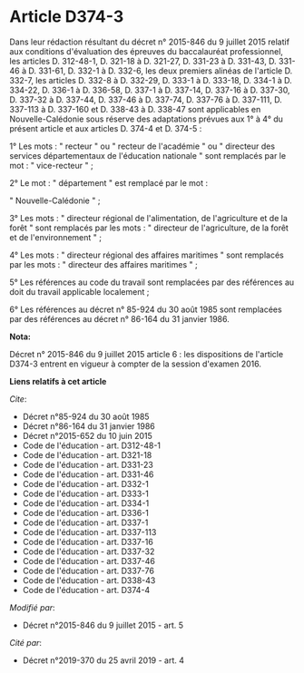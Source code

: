 # Article D374-3

Dans leur rédaction résultant du                         décret n° 2015-846 du 9 juillet 2015 relatif aux conditions
d'évaluation des épreuves du baccalauréat professionnel, les articles D. 312-48-1, D. 321-18 à D. 321-27, D. 331-23 à D.
331-43, D. 331-46 à D. 331-61, D. 332-1 à D. 332-6, les deux premiers alinéas de l'article D. 332-7, les articles D. 332-8 à
D. 332-29, D. 333-1 à D. 333-18, D. 334-1 à D. 334-22, D. 336-1 à D. 336-58, D. 337-1 à D. 337-14, D. 337-16 à D. 337-30, D.
337-32 à D. 337-44, D. 337-46 à D. 337-74, 
D. 337-76 à D. 337-111, D. 337-113 à D. 337-160 et D. 338-43 à D. 338-47 sont applicables en Nouvelle-Calédonie sous réserve
des adaptations prévues aux 1° à 4° du présent article et aux articles D. 374-4 et D. 374-5 : 

1° Les mots : " recteur " ou " recteur de l'académie " ou " directeur des services départementaux de l'éducation nationale "
sont remplacés par le mot : " vice-recteur " ; 

2° Le mot : " département " est remplacé par le mot : 

" Nouvelle-Calédonie " ; 

3° Les mots : " directeur régional de l'alimentation, de l'agriculture et de la forêt " sont remplacés par les mots : "
directeur de l'agriculture, de la forêt et de l'environnement " ; 

4° Les mots : " directeur régional des affaires maritimes " sont remplacés par les mots : " directeur des affaires maritimes
" ; 

5° Les références au code du travail sont remplacées par des références au doit du travail applicable localement ; 

6° Les références au décret n° 85-924 du 30 août 1985 sont remplacées par des références au décret n° 86-164 du 31 janvier
1986.

**Nota:**

Décret n° 2015-846 du 9 juillet 2015 article 6 : les dispositions de l'article D374-3 entrent en vigueur à compter de la
session d'examen 2016.

**Liens relatifs à cet article**

_Cite_:

  - Décret n°85-924 du 30 août 1985
  - Décret n°86-164 du 31 janvier 1986
  - Décret n°2015-652 du 10 juin 2015
  - Code de l'éducation - art. D312-48-1
  - Code de l'éducation - art. D321-18
  - Code de l'éducation - art. D331-23
  - Code de l'éducation - art. D331-46
  - Code de l'éducation - art. D332-1
  - Code de l'éducation - art. D333-1
  - Code de l'éducation - art. D334-1
  - Code de l'éducation - art. D336-1
  - Code de l'éducation - art. D337-1
  - Code de l'éducation - art. D337-113
  - Code de l'éducation - art. D337-16
  - Code de l'éducation - art. D337-32
  - Code de l'éducation - art. D337-46
  - Code de l'éducation - art. D337-76
  - Code de l'éducation - art. D338-43
  - Code de l'éducation - art. D374-4

_Modifié par_:

  - Décret n°2015-846 du 9 juillet 2015 - art. 5

_Cité par_:

  - Décret n°2019-370 du 25 avril 2019 - art. 4
